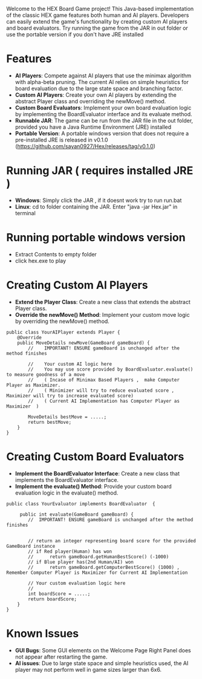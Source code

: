 Welcome to the HEX Board Game project! 
This Java-based implementation of the classic HEX game features both human and AI players. 
Developers can easily extend the game's functionality by creating custom AI players and board evaluators.
Try running the game from the JAR in out folder or use the portable version if you don't have JRE installed

# Features
- **AI Players**: Compete against AI players that use the minimax algorithm with alpha-beta pruning. 
  The current AI relies on simple heuristics for board evaluation due to the large state space and branching factor.
- **Custom AI Players**: Create your own AI players by extending the abstract Player class and overriding the newMove() method.
- **Custom Board Evaluators**: Implement your own board evaluation logic by implementing the BoardEvaluator interface and its evaluate method.
- **Runnable JAR**: The game can be run from the JAR file in the out folder, provided you have a Java Runtime Environment (JRE) installed
- **Portable Version**: A portable windows version that does not require a pre-installed JRE is released in v0.1.0 (https://github.com/sayan0927/Hex/releases/tag/v0.1.0)

# Running JAR ( requires installed JRE ) 

- **Windows**: Simply click the JAR , if it doesnt work try to run run.bat
- **Linux**: cd to folder containing the JAR.
             Enter "java -jar Hex.jar" in terminal

# Running portable windows version

- Extract Contents to empty folder
- click hex.exe to play

# Creating Custom AI Players

- **Extend the Player Class**: Create a new class that extends the abstract Player class.
- **Override the newMove() Method**: Implement your custom move logic by overriding the newMove() method.


```
public class YourAIPlayer extends Player {
    @Override
    public MoveDetails newMove(GameBoard gameBoard) {
        //    IMPORTANT! ENSURE gameBoard is unchanged after the method finishes

        //    Your custom AI logic here
        //    You may use score provided by BoardEvaluator.evaluate() to measure goodness of a move
        //    ( Incase of Minimax Based Players ,  make Computer Player as Maximizer.
        //    ( Minimizer will try to reduce evaluated score , Maximizer will try to increase evaluated score)
        //    ( Current AI Implementation has Computer Player as Maximizer  )

        MoveDetails bestMove = .....;
        return bestMove;
    }
}
```

# Creating Custom Board Evaluators

- **Implement the BoardEvaluator Interface**: Create a new class that implements the BoardEvaluator interface.
- **Implement the evaluate() Method**: Provide your custom board evaluation logic in the evaluate() method.


```
public class YourEvaluator implements BoardEvaluator  {
    
     public int evaluate(GameBoard gameBoard) {
        //  IMPORTANT! ENSURE gameBoard is unchanged after the method finishes


        // return an integer representing board score for the provided GameBoard instance
        // if Red player(Human) has won 
        //      return gameBoard.getHumanBestScore() (-1000)   
        // if Blue player has(2nd Human/AI) won
        //      return gameBoard.getComputerBestScore() (1000) , Remember Computer Player is Maximizer for Current AI Implementation

        // Your custom evaluation logic here
        // 
        int boardScore = .....;
        return boardScore;
    }
}
```

# Known Issues
 - **GUI Bugs**: Some GUI elements on the Welcome Page Right Panel does not appear after restarting the game.
 - **AI issues**: Due to large state space and simple heuristics used, the AI player may not perform well in game sizes larger than 6x6.
